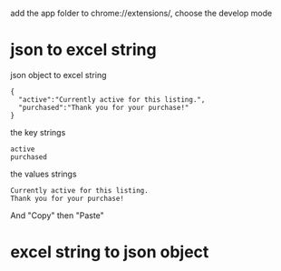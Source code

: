   add the app folder to chrome://extensions/, choose the develop mode
# json to excel string
json object to excel string

    {
      "active":"Currently active for this listing.",
      "purchased":"Thank you for your purchase!"
    }

the key strings

    active
    purchased

the values strings

    Currently active for this listing.
    Thank you for your purchase!

And "Copy" then "Paste"  

# excel string to json object
